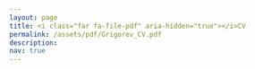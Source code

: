 ```yaml
---
layout: page
title: <i class="far fa-file-pdf" aria-hidden="true"></i>CV
permalink: /assets/pdf/Grigorev_CV.pdf
description:
nav: true
---
```

